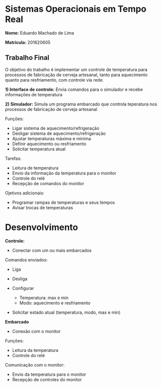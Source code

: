 # Sistemas Operacionais em Tempo Real

**Nome:** Eduardo Machado de Lima

**Matrícula:** 201620605


## Trabalho Final

O objetivo do trabalho é implementar um controle de temperatura para processos de fabricação de cerveja artesanal, tanto para aquecimento quanto para resfriamento, com controle via rede.

**1) Interface de controle:** Envia comandos para o simulador e recebe informações de temperatura

**2) Simulador:** Simula um programa embarcado que controla teperatura nos processos de fabricação de cerveja artesanal

Funções:

* Ligar sistema de aquecimento/refrigeração
* Desligar sistema de aquecimento/refrigeração
* Ajustar temperaturas máxima e mínima
* Definir aquecimento ou resfriamento
* Solicitar temperatura atual

Tarefas:

* Leitura de temperatura
* Envio da informação da temperatura para o monitor
* Controle do relé
* Recepção de comandos do monitor

Ojetivos adicionais:

* Programar rampas de temperaturas e seus tempos
* Avisar trocas de temperaturas


# Desenvolvimento

**Controle:**
	
* Conectar com um ou mais embarcados

Comandos enviados:

* Liga
* Desliga
* Configurar
	
	* Temperatura: max e min
	* Modo: aquecimento e resfriamento

* Solicitar estado atual (temperatura, modo, max e min)

**Embarcado**

* Conexão com o monitor

Funções:

* Leitura da temperatura
* Controle do relé

Comunicação com o monitor:

* Envio da temperatura para o monitor
* Recepção de controles do monitor




